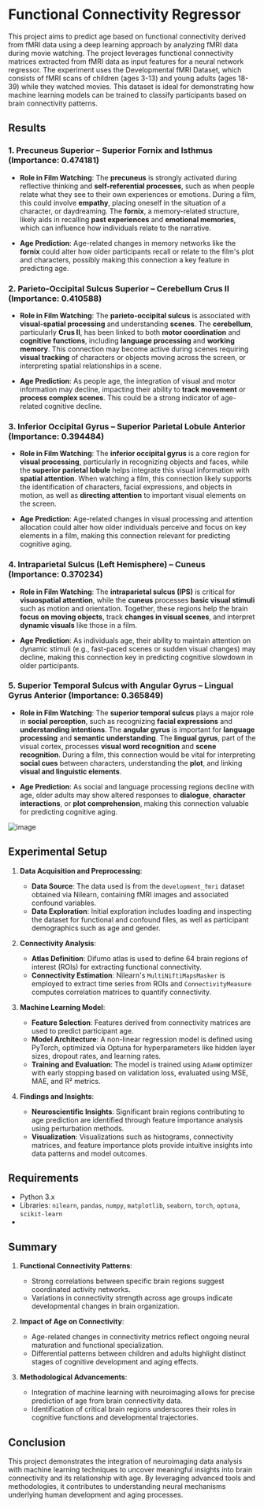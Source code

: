 # Functional Connectivity Regressor

This project aims to predict age based on functional connectivity derived from fMRI data using a deep learning approach by analyzing fMRI data during movie watching. The project leverages functional connectivity matrices extracted from fMRI data as input features for a neural network regressor. The experiment uses the Developmental fMRI Dataset, which consists of fMRI scans of children (ages 3-13) and young adults (ages 18-39) while they watched movies. This dataset is ideal for demonstrating how machine learning models can be trained to classify participants based on brain connectivity patterns. 


## Results

### 1. **Precuneus Superior – Superior Fornix and Isthmus** (Importance: 0.474181)

   - **Role in Film Watching**: 
     The **precuneus** is strongly activated during reflective thinking and **self-referential processes**, such as when people relate what they see to their own experiences or emotions. During a film, this could involve **empathy**, placing oneself in the situation of a character, or daydreaming.
     The **fornix**, a memory-related structure, likely aids in recalling **past experiences** and **emotional memories**, which can influence how individuals relate to the narrative.
   
   - **Age Prediction**: 
     Age-related changes in memory networks like the **fornix** could alter how older participants recall or relate to the film's plot and characters, possibly making this connection a key feature in predicting age.

### 2. **Parieto-Occipital Sulcus Superior – Cerebellum Crus II** (Importance: 0.410588)

   - **Role in Film Watching**: 
     The **parieto-occipital sulcus** is associated with **visual-spatial processing** and understanding **scenes**. The **cerebellum**, particularly **Crus II**, has been linked to both **motor coordination** and **cognitive functions**, including **language processing** and **working memory**.
     This connection may become active during scenes requiring **visual tracking** of characters or objects moving across the screen, or interpreting spatial relationships in a scene.
   
   - **Age Prediction**: 
     As people age, the integration of visual and motor information may decline, impacting their ability to **track movement** or **process complex scenes**. This could be a strong indicator of age-related cognitive decline.

### 3. **Inferior Occipital Gyrus – Superior Parietal Lobule Anterior** (Importance: 0.394484)

   - **Role in Film Watching**: 
     The **inferior occipital gyrus** is a core region for **visual processing**, particularly in recognizing objects and faces, while the **superior parietal lobule** helps integrate this visual information with **spatial attention**.
     When watching a film, this connection likely supports the identification of characters, facial expressions, and objects in motion, as well as **directing attention** to important visual elements on the screen.
   
   - **Age Prediction**: 
     Age-related changes in visual processing and attention allocation could alter how older individuals perceive and focus on key elements in a film, making this connection relevant for predicting cognitive aging.

### 4. **Intraparietal Sulcus (Left Hemisphere) – Cuneus** (Importance: 0.370234)

   - **Role in Film Watching**: 
     The **intraparietal sulcus (IPS)** is critical for **visuospatial attention**, while the **cuneus** processes **basic visual stimuli** such as motion and orientation. Together, these regions help the brain **focus on moving objects**, track **changes in visual scenes**, and interpret **dynamic visuals** like those in a film.
   
   - **Age Prediction**: 
     As individuals age, their ability to maintain attention on dynamic stimuli (e.g., fast-paced scenes or sudden visual changes) may decline, making this connection key in predicting cognitive slowdown in older participants.

### 5. **Superior Temporal Sulcus with Angular Gyrus – Lingual Gyrus Anterior** (Importance: 0.365849)

   - **Role in Film Watching**: 
     The **superior temporal sulcus** plays a major role in **social perception**, such as recognizing **facial expressions** and **understanding intentions**. The **angular gyrus** is important for **language processing** and **semantic understanding**. The **lingual gyrus**, part of the visual cortex, processes **visual word recognition** and **scene recognition**.
     During a film, this connection would be vital for interpreting **social cues** between characters, understanding the **plot**, and linking **visual and linguistic elements**.
   
   - **Age Prediction**: 
     As social and language processing regions decline with age, older adults may show altered responses to **dialogue**, **character interactions**, or **plot comprehension**, making this connection valuable for predicting cognitive aging.

![image](https://github.com/user-attachments/assets/0f014ca2-6d00-40d0-b55a-765dfd5438fb)



## Experimental Setup

1. **Data Acquisition and Preprocessing**:
   - **Data Source**: The data used is from the `development_fmri` dataset obtained via Nilearn, containing fMRI images and associated confound variables.
   - **Data Exploration**: Initial exploration includes loading and inspecting the dataset for functional and confound files, as well as participant demographics such as age and gender.

2. **Connectivity Analysis**:
   - **Atlas Definition**: Difumo atlas is used to define 64 brain regions of interest (ROIs) for extracting functional connectivity.
   - **Connectivity Estimation**: Nilearn's `MultiNiftiMapsMasker` is employed to extract time series from ROIs and `ConnectivityMeasure` computes correlation matrices to quantify connectivity.

3. **Machine Learning Model**:
   - **Feature Selection**: Features derived from connectivity matrices are used to predict participant age.
   - **Model Architecture**: A non-linear regression model is defined using PyTorch, optimized via Optuna for hyperparameters like hidden layer sizes, dropout rates, and learning rates.
   - **Training and Evaluation**: The model is trained using `AdamW` optimizer with early stopping based on validation loss, evaluated using MSE, MAE, and R² metrics.

4. **Findings and Insights**:
   - **Neuroscientific Insights**: Significant brain regions contributing to age prediction are identified through feature importance analysis using perturbation methods.
   - **Visualization**: Visualizations such as histograms, connectivity matrices, and feature importance plots provide intuitive insights into data patterns and model outcomes.

## Requirements

- Python 3.x
- Libraries: `nilearn`, `pandas`, `numpy`, `matplotlib`, `seaborn`, `torch`, `optuna`, `scikit-learn`
- 

## Summary

1. **Functional Connectivity Patterns**:
   - Strong correlations between specific brain regions suggest coordinated activity networks.
   - Variations in connectivity strength across age groups indicate developmental changes in brain organization.

2. **Impact of Age on Connectivity**:
   - Age-related changes in connectivity metrics reflect ongoing neural maturation and functional specialization.
   - Differential patterns between children and adults highlight distinct stages of cognitive development and aging effects.

3. **Methodological Advancements**:
   - Integration of machine learning with neuroimaging allows for precise prediction of age from brain connectivity data.
   - Identification of critical brain regions underscores their roles in cognitive functions and developmental trajectories.

## Conclusion

This project demonstrates the integration of neuroimaging data analysis with machine learning techniques to uncover meaningful insights into brain connectivity and its relationship with age. By leveraging advanced tools and methodologies, it contributes to understanding neural mechanisms underlying human development and aging processes.

